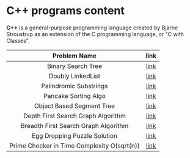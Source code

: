 # C++ programs content

**C++** is a general-purpose programming language created by Bjarne Stroustrup as an extension of the C programming language, or "C with Classes".

|       Problem Name        |                           link                            |
| :-----------------------: | :-------------------------------------------------------: |
|    Binary Search Tree     |                     [link](./BST.cpp)                     |
|     Doubly LinkedList     |              [link](./doublyLinkedList.cpp)               |
|  Palindromic Substrings   |            [link](./PalindromicSubstrings.cpp)            |
|   Pancake Sorting Algo    |                 [link](./PancakeSort.cpp)                 |
| Object Based Segment Tree | [link](./SegmentTree/segment_tree_build_update_query.cpp) |
| Depth First Search Graph Algorithm | [link](./dfs_traversal.cpp)| |
 |Breadth First Search Graph Algorithm | [link](./bfs_traversal.cpp) |
 |Egg Dropping Puzzle Solution | [link](./eggpuzzle.cpp) |
 | Prime Checker in Time Complexity O(sqrt(n)) | [link](./primechecker.cpp) |
